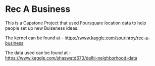 # Rec A Business

This is a Capstone Project that used Foursquare location data to help people set up new Buiseness ideas.

The kernel can be found at - https://www.kaggle.com/sourinroy/rec-a-business

The data used can be found at - https://www.kaggle.com/shaswatd673/delhi-neighborhood-data
